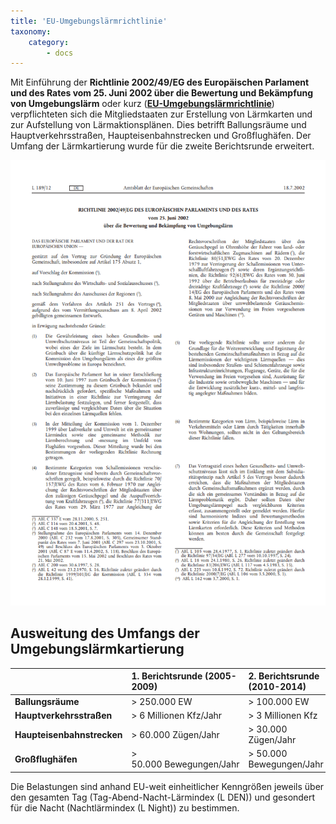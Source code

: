 ```yaml
---
title: 'EU-Umgebungslärmrichtlinie'
taxonomy:
    category:
        - docs
---
```

Mit Einführung der **Richtlinie 2002/49/EG des Europäischen Parlament und des Rates vom 25. Juni 2002 über die Bewertung und Bekämpfung von Umgebungslärm** oder kurz ([**EU-Umgebungslärmrichtlinie**](http://eur-lex.europa.eu/legal-content/DE/TXT/PDF/?uri=CELEX:32002L0049&from=DE)) verpflichteten sich die Mitgliedstaaten zur Erstellung von Lärmkarten und zur Aufstellung von Lärmaktionsplänen.
Dies betrifft Ballungsräume und Hauptverkehrsstraßen, Haupteisenbahnstrecken und Großflughäfen. Der Umfang der Lärmkartierung wurde für die zweite Berichtsrunde erweitert.

![Richtlinie 2002/49/EG](umgebungslaermrichtlinie.png)

## Ausweitung des Umfangs der Umgebungslärmkartierung  
|      | 1. Berichtsrunde (2005-2009) | 2. Berichtsrunde (2010-2014) |
| :------------- | :------------- | :------------- |
| **Ballungsräume** | >&nbsp;250.000&nbsp;EW | > 100.000 EW |
| **Hauptverkehrsstraßen** | >&nbsp;6&nbsp;Millionen&nbsp;Kfz/Jahr | > 3 Millionen Kfz|
| **Haupteisenbahnstrecken** | >&nbsp;60.000&nbsp;Zügen/Jahr | > 30.000 Zügen/Jahr |
| **Großflughäfen** | > 50.000&nbsp;Bewegungen/Jahr | > 50.000 Bewegungen/Jahr |


Die Belastungen sind anhand EU-weit einheitlicher Kenngrößen jeweils über den gesamten Tag (Tag-Abend-Nacht-Lärmindex (L DEN)) und gesondert für die Nacht (Nachtlärmindex (L Night)) zu bestimmen.
